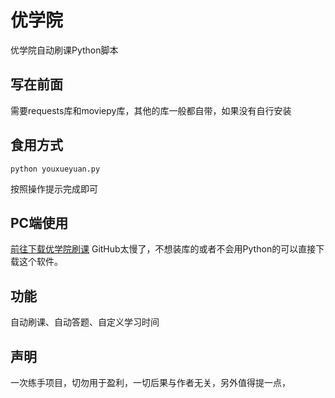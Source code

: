 # 优学院
 优学院自动刷课Python脚本
## 写在前面
 需要requests库和moviepy库，其他的库一般都自带，如果没有自行安装
## 食用方式
    python youxueyuan.py
按照操作提示完成即可
## PC端使用
[前往下载优学院刷课](https://pan.ufec.cn/%E8%BD%AF%E4%BB%B6/) GitHub太慢了，不想装库的或者不会用Python的可以直接下载这个软件。

## 功能
自动刷课、自动答题、自定义学习时间
## 声明
一次练手项目，切勿用于盈利，一切后果与作者无关，另外值得提一点，
